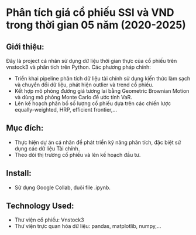 # Phân tích giá cổ phiếu SSI và VND trong thời gian 05 năm (2020-2025)
## Giới thiệu:
Đây là project cá nhân sử dụng dữ liệu thời gian thực của cổ phiếu trên vnstock3 và phân tích trên Python. Các phương pháp chính: 
* Triển khai pipeline phân tích dữ liệu tài chính sử dụng kiến thức làm sạch và chuyển đổi dữ liệu, phát hiện outlier và trend cổ phiếu. 
* Kết hợp mô phỏng đường giá tương lai bằng Geometric Brownian Motion và dùng mô phỏng Monte Carlo để ước tính VaR. 
* Lên kế hoạch phân bổ số lượng cổ phiếu dựa trên các chiến lược equally-weighted, HRP, efficient frontier,...
## Mục đích:
* Thực hiện dự án cá nhân để phát triển kỹ năng phân tích, đặc biệt sử dụng các dữ liệu Tài chính.
* Theo dõi thị trường cổ phiếu và lên kế hoạch đầu tư.
## Install:
* Sử dụng Google Collab, đuôi file .ipynb.
## Technology Used:
* Thư viện cổ phiếu: Vnstock3
* Thư viện trực quan hóa dữ liệu: pandas, matplotlib, numpy,...
